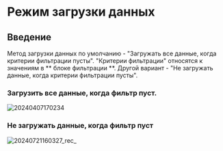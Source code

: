 # Режим загрузки данных

## Введение

Метод загрузки данных по умолчанию - "Загружать все данные, когда критерии фильтрации пусты". "Критерии фильтрации" относятся к значениям в ** блоке фильтрации **. Другой вариант - "Не загружать данные, когда критерии фильтрации пусты".

### Загрузить все данные, когда фильтр пуст.

![![20240407170234](httpsstatic-docs.nocobase.com20240407170234.png)](https://static-docs.nocobase.com/![20240407170234](httpsstatic-docs.nocobase.com20240407170234.png).gif)

### Не загружать данные, когда фильтр пуст

![20240721160327_rec_](https://static-docs.nocobase.com/20240721160327_rec_.gif)
